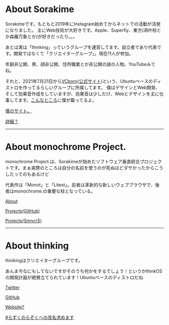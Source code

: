 # About Sorakime
Sorakimeです。もともと2019年にInstagram始めてからネットでの活動が活発になりました。
主にWeb技術が大好きです。Apple、Superfly、東方(凋叶棕とか森羅万象とか)が好きだったり。。。

あとは実は「thinking」っていうグループを運営してます。設立者であり代表です。開発ではなくて「クリエイターグループ」。現在11人が参加。

年齢非公開、男、顔非公開、住所職業とか非公開の謎の人物。YouTubeみてね。

それと、2021年7月21日から[VCborn](https://github.com/VCborn)([公式サイト](https://vcborn.com))という、Ubuntuベースのディストロを作ってるらしいグループに所属してます。
僕はデザインとWeb開発、そして効果音作成をしていますが、効果音は少しだけ、Webとデザインを主に仕事してます。[こんなところ](https://vcborn.com/creators.html)に僕が載ってるよ。

[僕のサイト。](https://soraki.me)

[詳細？](./me/index.md)

---

# About monochrome Project.
monochrome Project.は、Sorakimeが始めたソフトウェア垂直統合プロジェクトです。まぁ実際のところは自分の名前を使うのが死ぬほどダサかったからこうしたってのもあるけど

代表作は「Monot」と「Litest」。前者は革新的な新しいウェブブラウザで、後者はmonochrome.の重要な柱となっている。

[About](./mncr/index.md)

[Projects(GitHub)](./mncr/prj.md)

[Projects(SmncrS)](https://sorakime.github.io/mncr/project/)

---

# About thinking
thinkingはクリエイターグループです。

あんま今なにもしてないですがそのうち何かをするでしょう！というかthinkOSの開発計画が絶賛立てられています！Ubuntuベースのディストロだね

[Twitter](https://twitter.com/thinking_grp)

[GitHub](https://github.com/thinking-grp)

[Website?](https://thinking-grp.github.io)

[#らずくのらぞくへの改名求めます](https://soraki.me/renametorazoku.html)
